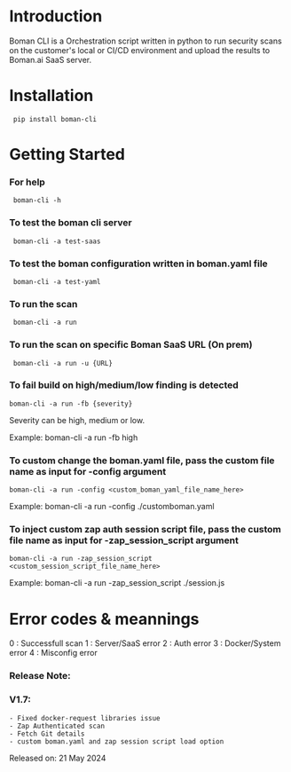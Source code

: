 # Introduction 
Boman CLI is a Orchestration script written in python to run security scans on the customer's local or CI/CD environment and upload the results to Boman.ai SaaS server.


# Installation

` pip install boman-cli`

# Getting Started

###  For help

` boman-cli -h` 

### To test the boman cli server

` boman-cli -a test-saas`


### To test the boman configuration written in boman.yaml file

` boman-cli -a test-yaml`

### To run the scan 

` boman-cli -a run`

### To run the scan on specific Boman SaaS URL (On prem)

` boman-cli -a run -u {URL}`


### To fail build on high/medium/low finding is detected

`boman-cli -a run -fb {severity}`

Severity can be high, medium or low.

Example: boman-cli -a run -fb high


### To custom change the boman.yaml file, pass the custom file name as input for -config argument

`boman-cli -a run -config <custom_boman_yaml_file_name_here>`

Example: boman-cli -a run -config ./customboman.yaml


### To inject custom zap auth session script file, pass the custom file name as input for -zap_session_script argument

`boman-cli -a run -zap_session_script <custom_session_script_file_name_here>`

Example: boman-cli -a run -zap_session_script ./session.js




# Error codes & meannings

0  : Successfull scan
1  : Server/SaaS error
2  : Auth error
3  : Docker/System error
4  : Misconfig error




### Release Note:


### V1.7:

    - Fixed docker-request libraries issue
    - Zap Authenticated scan 
    - Fetch Git details
    - custom boman.yaml and zap session script load option

Released on: 21 May 2024




